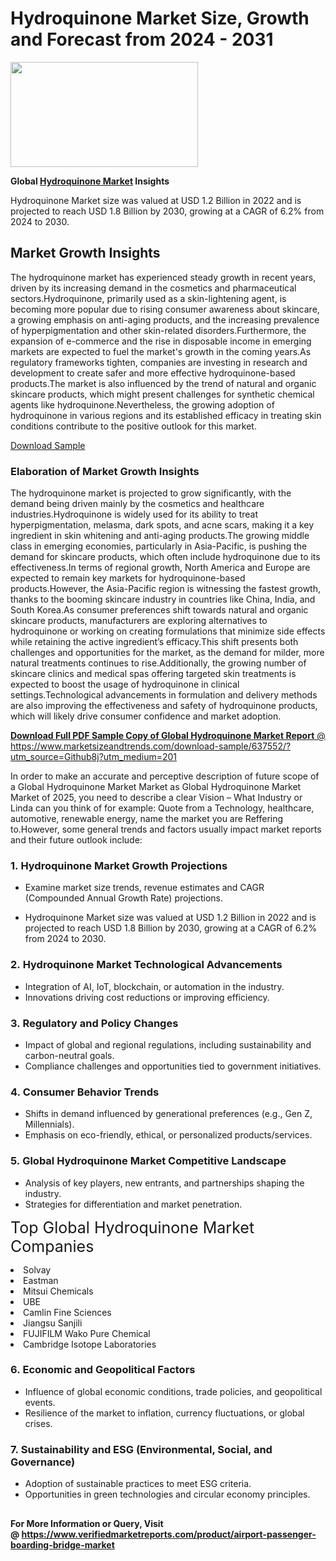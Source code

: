<H1>Hydroquinone Market Size, Growth and Forecast from 2024 - 2031</H1><img class="aligncenter size-medium wp-image-584254" src="https://thirdeyenews.in/wp-content/uploads/2024/09/Global-Market-Research-300x168.jpeg" alt="" width="300" height="168" /><p><strong>Global&nbsp;<a href="https://www.marketsizeandtrends.com/download-sample/637552/?utm_source=Github8j?utm_medium=201">Hydroquinone Market</a> Insights</strong></p><p>Hydroquinone Market size was valued at USD 1.2 Billion in 2022 and is projected to reach USD 1.8 Billion by 2030, growing at a CAGR of 6.2% from 2024 to 2030.</p><p><h2>Market Growth Insights</h2> <p>The hydroquinone market has experienced steady growth in recent years, driven by its increasing demand in the cosmetics and pharmaceutical sectors.Hydroquinone, primarily used as a skin-lightening agent, is becoming more popular due to rising consumer awareness about skincare, a growing emphasis on anti-aging products, and the increasing prevalence of hyperpigmentation and other skin-related disorders.Furthermore, the expansion of e-commerce and the rise in disposable income in emerging markets are expected to fuel the market's growth in the coming years.As regulatory frameworks tighten, companies are investing in research and development to create safer and more effective hydroquinone-based products.The market is also influenced by the trend of natural and organic skincare products, which might present challenges for synthetic chemical agents like hydroquinone.Nevertheless, the growing adoption of hydroquinone in various regions and its established efficacy in treating skin conditions contribute to the positive outlook for this market.</p> <p><a href="#">Download Sample</a></p> <h3>Elaboration of Market Growth Insights</h3> <p>The hydroquinone market is projected to grow significantly, with the demand being driven mainly by the cosmetics and healthcare industries.Hydroquinone is widely used for its ability to treat hyperpigmentation, melasma, dark spots, and acne scars, making it a key ingredient in skin whitening and anti-aging products.The growing middle class in emerging economies, particularly in Asia-Pacific, is pushing the demand for skincare products, which often include hydroquinone due to its effectiveness.In terms of regional growth, North America and Europe are expected to remain key markets for hydroquinone-based products.However, the Asia-Pacific region is witnessing the fastest growth, thanks to the booming skincare industry in countries like China, India, and South Korea.As consumer preferences shift towards natural and organic skincare products, manufacturers are exploring alternatives to hydroquinone or working on creating formulations that minimize side effects while retaining the active ingredient’s efficacy.This shift presents both challenges and opportunities for the market, as the demand for milder, more natural treatments continues to rise.Additionally, the growing number of skincare clinics and medical spas offering targeted skin treatments is expected to boost the usage of hydroquinone in clinical settings.Technological advancements in formulation and delivery methods are also improving the effectiveness and safety of hydroquinone products, which will likely drive consumer confidence and market adoption.</p> <p><a href="#"></p><p><span class=""><strong>Download Full PDF Sample Copy of Global Hydroquinone Market Report</strong> @ <a href="https://www.marketsizeandtrends.com/download-sample/637552/?utm_source=Github8j?utm_medium=201" target="_blank">https://www.marketsizeandtrends.com/download-sample/637552/?utm_source=Github8j?utm_medium=201</a></span></p><p>In order to make an accurate and perceptive description of future scope of a Global&nbsp;Hydroquinone Market Market as Global&nbsp;Hydroquinone Market Market of 2025, you need to describe a clear Vision &ndash; What Industry or Linda can you think of for example: Quote from a Technology, healthcare, automotive, renewable energy, name the market you are Reffering to.However, some general trends and factors usually impact market reports and their future outlook include:</p><h3>1.&nbsp;<strong>Hydroquinone Market Growth Projections</strong></h3><ul><li>Examine market size trends, revenue estimates and CAGR (Compounded Annual Growth Rate) projections.</li><li><p>Hydroquinone Market size was valued at USD 1.2 Billion in 2022 and is projected to reach USD 1.8 Billion by 2030, growing at a CAGR of 6.2% from 2024 to 2030.</p></li></ul><h3>2.&nbsp;<strong>Hydroquinone Market Technological Advancements</strong></h3><ul><li>Integration of AI, IoT, blockchain, or automation in the industry.</li><li>Innovations driving cost reductions or improving efficiency.</li></ul><h3>3.&nbsp;<strong>Regulatory and Policy Changes</strong></h3><ul><li>Impact of global and regional regulations, including sustainability and carbon-neutral goals.</li><li>Compliance challenges and opportunities tied to government initiatives.</li></ul><h3>4.&nbsp;<strong>Consumer Behavior Trends</strong></h3><ul><li>Shifts in demand influenced by generational preferences (e.g., Gen Z, Millennials).</li><li>Emphasis on eco-friendly, ethical, or personalized products/services.</li></ul><h3>5.&nbsp;<strong>Global Hydroquinone Market Competitive Landscape</strong></h3><ul><li>Analysis of key players, new entrants, and partnerships shaping the industry.</li><li>Strategies for differentiation and market penetration.</li></ul><p data-pm-slice="1 1 []"><span style="color: inherit; font-family: inherit; font-size: 25px;">Top Global Hydroquinone Market Companies</span></p><div class="" data-test-id=""><p><li>Solvay</li><li> Eastman</li><li> Mitsui Chemicals</li><li> UBE</li><li> Camlin Fine Sciences</li><li> Jiangsu Sanjili</li><li> FUJIFILM Wako Pure Chemical</li><li> Cambridge Isotope Laboratories</li></p></div><h3>6.&nbsp;<strong>Economic and Geopolitical Factors</strong></h3><ul><li>Influence of global economic conditions, trade policies, and geopolitical events.</li><li>Resilience of the market to inflation, currency fluctuations, or global crises.</li></ul><h3>7.&nbsp;<strong>Sustainability and ESG (Environmental, Social, and Governance)</strong></h3><ul><li>Adoption of sustainable practices to meet ESG criteria.</li><li>Opportunities in green technologies and circular economy principles.</li></ul><h2><strong style="font-size: 14px;">For More Information or Query, Visit @&nbsp;</strong><a style="background-color: #ffffff; font-size: 14px;" href="https://www.marketsizeandtrends.com/report/hydroquinone-market/" target="_blank">https://www.verifiedmarketreports.com/product/airport-passenger-boarding-bridge-market</a></h2>